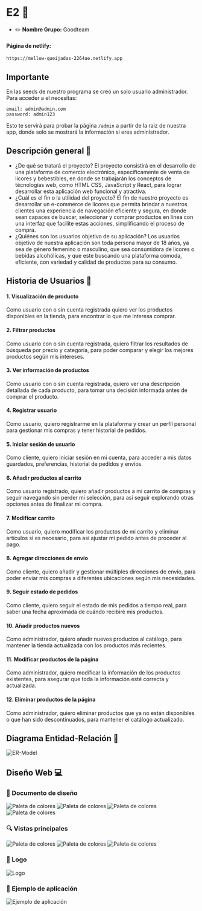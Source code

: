 # E2 :construction:

* :pencil2: **Nombre Grupo:** Goodteam

#### Página de netlify:
```
https://mellow-queijadas-2264ae.netlify.app
```
## Importante

En las seeds de nuestro programa se creó un solo usuario administrador. Para acceder a el necesitas:

```
email: admin@admin.com
password: admin123
```

Esto te servirá para probar la página ```/admin``` a partir de la raiz de nuestra app, donde solo se mostrará la información si eres administrador.

## Descripción general :thought_balloon:

- ¿De qué se tratará el proyecto?
El proyecto consistirá en el desarrollo de una plataforma de comercio electrónico, especificamente de venta de licores y bebestibles, en donde se trabajarán los conceptos de técnologías web, como HTML CSS, JavaScript y React, para lograr desarrollar esta aplicación web funcional y atractiva.
- ¿Cuál es el fin o la utilidad del proyecto?
El fin de nuestro proyecto es desarrollar un e-commerce de licores que permita brindar a nuestros clientes una experiencia de navegación eficiente y segura, en donde sean capaces de buscar, seleccionar y comprar productos en línea con una interfaz que facilite estas acciones, simplificando el proceso de compra.
- ¿Quiénes son los usuarios objetivo de su aplicación?
Los usuarios objetivo de nuestra aplicación son toda persona mayor de 18 años, ya sea de género femenino o masculino, que sea consumidora de licores o bebidas alcohólicas, y que este buscando una plataforma cómoda, eficiente, con variedad y calidad de productos para su consumo.
## Historia de Usuarios :busts_in_silhouette:

#### 1. Visualización de producto

Como usuario con o sin cuenta registrada quiero ver los productos disponibles en la tienda, para encontrar lo que me interesa comprar.

#### 2. Filtrar productos

Como usuario con o sin cuenta registrada, quiero filtrar los resultados de búsqueda por precio y categoría, para poder comparar y elegir los mejores productos según mis intereses.

#### 3. Ver información de productos

Como usuario con o sin cuenta registrada, quiero ver una descripción detallada de cada producto, para tomar una decisión informada antes de comprar el producto.

#### 4. Registrar usuario

Como usuario, quiero registrarme en la plataforma y crear un perfil personal para gestionar mis compras y tener historial de pedidos.

#### 5. Iniciar sesión de usuario

Como cliente, quiero iniciar sesión en mi cuenta, para acceder a mis datos guardados, preferencias, historial de pedidos y envíos.

#### 6. Añadir productos al carrito

Como usuario registrado, quiero añadir productos a mi carrito de compras y seguir navegando sin perder mi selección, para así seguir explorando otras opciones antes de finalizar mi compra.

#### 7. Modificar carrito

Como usuario, quiero modificar los productos de mi carrito y eliminar artículos si es necesario, para así ajustar mi pedido antes de proceder al pago.


#### 8. Agregar direcciones de envío

Como cliente, quiero añadir y gestionar múltiples direcciones de envío, para poder enviar mis compras a diferentes ubicaciones según mis necesidades.

#### 9. Seguir estado de pedidos

Como cliente, quiero seguir el estado de mis pedidos a tiempo real, para saber una fecha aproximada de cuándo recibiré mis productos.

#### 10. Añadir productos nuevos

Como administrador, quiero añadir nuevos productos al catálogo, para mantener la tienda actualizada con los productos más recientes.

#### 11. Modificar productos de la página

Como administrador, quiero modificar la información de los productos existentes, para asegurar que toda la información esté correcta y actualizada.

#### 12. Eliminar productos de la página

Como administrador, quiero eliminar productos que ya no están disponibles o que han sido descontinuados, para mantener el catálogo actualizado.



## Diagrama Entidad-Relación :scroll:
<!-- Insertamos la imagen ER-Model.png -->
![ER-Model](assets/ER_Model.png)

## Diseño Web :computer:

<!-- Documento de diseño web -->
### :art: Documento de diseño
![Paleta de colores](assets/Design/PrincipalColors.jpg)
![Paleta de colores](assets/Design/SecondaryColors.jpg)
![Paleta de colores](assets/Design/Neutral_Alert.png)
![Paleta de colores](assets/Design/Typography.png)


<!-- Vistas principales -->
### :mag: Vistas principales
![Paleta de colores](assets/Views/ResponsiveDesign1.png)
![Paleta de colores](assets/Views/ResponsiveDesign2.png)
![Paleta de colores](assets/Views/ResponsiveDesign3.png)

<!-- Logo -->
### :art: Logo
![Logo](assets/logo.jpg)

<!-- ejemplo de aplicacion -->
### :iphone: Ejemplo de aplicación
![Ejemplo de aplicación](assets/PatternApplication.png)
